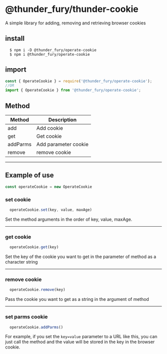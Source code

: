 # @thunder_fury/thunder-cookie
 A simple library for adding, removing and retrieving browser cookies

## install
```
  $ npm i -D @thunder_fury/operate-cookie
  $ npm i @thunder_fury/operate-cookie
```
## import
```ts
const { OperateCookie } = require('@thunder_fury/operate-cookie');
//OR
import { OperateCookie } from '@thunder_fury/operate-cookie';
```
## Method


|  Method  |  Description  |
| ---- | ---- |
|  add  |  Add cookie  |
|  get  |  Get cookie  |
|  addParms  |  Add parameter cookie  |
|  remove  |  remove cookie |

---
## Example of use

```ts
const operateCookie = new OperateCookie
```

### set cookie
```ts
  operateCookie.set(key, value, maxAge)
```
Set the method arguments in the order of key, value, maxAge.

---

### get cookie
```ts
  operateCookie.get(key)
```
Set the key of the cookie you want to get in the parameter of method as a character string

---

### remove cookie
```ts
  operateCookie.remove(key)
```

Pass the cookie you want to get as a string in the argument of method

---
### set parms cookie
```ts
  operateCookie.addParms()
```
For example, if you set the `key=value` parameter to a URL like this, you can just call the method and the value will be stored in the key in the browser cookie.
